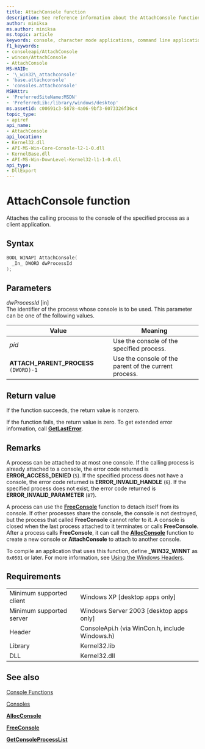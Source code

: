 ```yaml
---
title: AttachConsole function
description: See reference information about the AttachConsole function, which attaches the calling process to the console of the specified process.
author: miniksa
ms.author: miniksa
ms.topic: article
keywords: console, character mode applications, command line applications, terminal applications, console api
f1_keywords: 
- consoleapi/AttachConsole
- wincon/AttachConsole
- AttachConsole
MS-HAID:
- '\_win32\_attachconsole'
- 'base.attachconsole'
- 'consoles.attachconsole'
MSHAttr:
- 'PreferredSiteName:MSDN'
- 'PreferredLib:/library/windows/desktop'
ms.assetid: c00691c3-5878-4a06-9bf3-6073326f36c4
topic_type:
- apiref
api_name:
- AttachConsole
api_location:
- Kernel32.dll
- API-MS-Win-Core-Console-l2-1-0.dll
- KernelBase.dll
- API-MS-Win-DownLevel-Kernel32-l1-1-0.dll
api_type:
- DllExport
---
```


# AttachConsole function

Attaches the calling process to the console of the specified process as a client application.

## Syntax

```C
BOOL WINAPI AttachConsole(
  _In_ DWORD dwProcessId
);
```

## Parameters

*dwProcessId* \[in\]  
The identifier of the process whose console is to be used. This parameter can be one of the following values.

| Value | Meaning |
|-|-|
| *pid* | Use the console of the specified process. |
| **ATTACH\_PARENT\_PROCESS** `(DWORD)-1` | Use the console of the parent of the current process. |

## Return value

If the function succeeds, the return value is nonzero.

If the function fails, the return value is zero. To get extended error information, call [**GetLastError**](https://msdn.microsoft.com/library/windows/desktop/ms679360).

## Remarks

A process can be attached to at most one console. If the calling process is already attached to a console, the error code returned is **ERROR\_ACCESS\_DENIED** (`5`). If the specified process does not have a console, the error code returned is **ERROR\_INVALID\_HANDLE** (`6`). If the specified process does not exist, the error code returned is **ERROR\_INVALID\_PARAMETER** (`87`).

A process can use the [**FreeConsole**](freeconsole.md) function to detach itself from its console. If other processes share the console, the console is not destroyed, but the process that called **FreeConsole** cannot refer to it. A console is closed when the last process attached to it terminates or calls **FreeConsole**. After a process calls **FreeConsole**, it can call the [**AllocConsole**](allocconsole.md) function to create a new console or **AttachConsole** to attach to another console.

To compile an application that uses this function, define **\_WIN32\_WINNT** as `0x0501` or later. For more information, see [Using the Windows Headers](https://msdn.microsoft.com/library/windows/desktop/aa383745).

## Requirements

| | |
|-|-|
| Minimum supported client | Windows XP \[desktop apps only\] |
| Minimum supported server | Windows Server 2003 \[desktop apps only\] |
| Header | ConsoleApi.h (via WinCon.h, include Windows.h) |
| Library | Kernel32.lib |
| DLL | Kernel32.dll |

## See also

[Console Functions](console-functions.md)

[Consoles](consoles.md)

[**AllocConsole**](allocconsole.md)

[**FreeConsole**](freeconsole.md)

[**GetConsoleProcessList**](getconsoleprocesslist.md)
